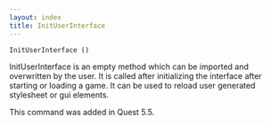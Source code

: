 ```yaml
---
layout: index
title: InitUserInterface
---
```


    InitUserInterface ()

InitUserInterface is an empty method which can be imported and overwritten by the user. It is called after initializing the interface after starting or loading a game. It can be used to reload user generated stylesheet or gui elements.

This command was added in Quest 5.5.
